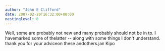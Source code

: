 ```yaml
---
author: "John E Clifford"
date: 2007-02-20T16:32:00+00:00
nestinglevel: 0
---
```

Well, some are probably not new and many probably should not be in tp. I havemarked some of thelatter --
 along with some things I don't understand. thank you for your adviceon these andothers.jan Kipo